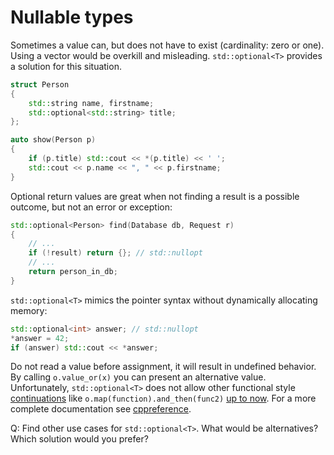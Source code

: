 # Nullable types

Sometimes a value can, but does not have to exist (cardinality: zero or one). Using a vector would be overkill and misleading. `std::optional<T>` provides a solution for this situation.

```cpp
struct Person
{
	std::string name, firstname;
	std::optional<std::string> title;
};

auto show(Person p)
{
	if (p.title) std::cout << *(p.title) << ' ';
	std::cout << p.name << ", " << p.firstname;    
}
```

Optional return values are great when not finding a result is a possible outcome, but not an error or exception:

```cpp
std::optional<Person> find(Database db, Request r)
{
    // ...
    if (!result) return {}; // std::nullopt
    // ...
    return person_in_db;
}
```

`std::optional<T>` mimics the pointer syntax without dynamically allocating memory:

```cpp
std::optional<int> answer; // std::nullopt
*answer = 42;
if (answer) std::cout << *answer;
```

Do not read a value before assignment, it will result in undefined behavior. By calling `o.value_or(x)` you can present an alternative value. Unfortunately, `std::optional<T>` does not allow other functional style [continuations](https://github.com/TartanLlama/optional) like `o.map(function).and_then(func2)` [up to now](https://wg21.tartanllama.xyz/monadic-optional). For a more complete documentation see [cppreference](https://en.cppreference.com/w/cpp/utility/optional).

Q: Find other use cases for `std::optional<T>`. What would be alternatives? Which solution would you prefer?